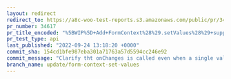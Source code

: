 ```yaml
---
layout: redirect
redirect_to: https://a8c-woo-test-reports.s3.amazonaws.com/public/pr/34617/api/index.html
pr_number: 34617
pr_title_encoded: "%5BWIP%5D+Add+FormContext%28%29.setValues%28%29+support"
pr_test_type: api
last_published: "2022-09-24 13:18:20 +0000"
commit_sha: 154cd1bfe987eba301a71763a57d5594cc246e92
commit_message: "Clarify tht onChanges is called even when a single value changes"
branch_name: update/form-context-set-values
---
```

